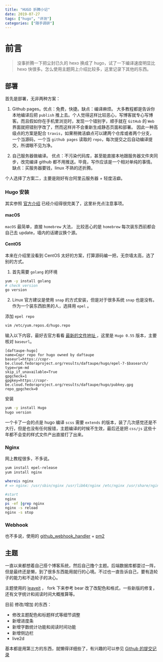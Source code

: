 ```yaml
---
title: "HUGO 折腾小记"
date: 2019-07-27 
tags: ["hugo", "评测"]
categories: ["随手调研"]
---
```


# 前言
> 没事折腾一下把尘封已久的 hexo 换成了 hugo，试了一下编译速度明显比 hexo 快很多。怎么使用主题网上介绍比较多，这里记录下其他的东西。

## 部署
首先是部署，无非两种方案：

1. Github pages。优点：免费，快捷。缺点：编译麻烦。
 大多教程都是告诉你本地编译后把 `publish` 推上去。个人觉得这样比较恶心，写博客就专心写博客。而且假如你在手机里浏览时，发现一个错别字，顺手就在 `GitHub` 的 `Web` 界面就把错别字改了，然而这样并不会重新生成静态页面和部署。
因此一种高级点的方案是配合 `travis`，如果稍微洁癖点可以建两个仓库或者两个分支，一个当源码，一个当 `github pages` 读取的 `repo`，每次提交之后自动编译提交，所谓眼不见为净。

2. 自己服务器做编译。
优点：不污染代码库，甚至能直接本地跟服务器文件夹同步，改完编译 github 都不用推送。毕竟，写作应该是一个相对单纯的事情。
缺点：买服务器要钱，linux 不熟的还折腾。

个人选择了方案二，主要是刚好有台阿里云服务器 + 轻度洁癖。

### Hugo 安装
其实参照 [官方介绍](https://gohugo.io/getting-started/installing/)  已经介绍得很完美了，这里补充点注意事项。
#### macOS
 `macOS` 最简单，直接 `homebrew` 大法， 比较恶心的是 `homebrew` 每次装东西前都会自己去 update，墙内的话建议换个源。
#### CentOS
本来在介绍里没看到 CentOS 太好的方案，打算源码编一把，无奈墙太高，选了别的方式。

1. 首先需要 `golang` 的环境
```bash
yum -y install golang
# check version
go version
```

2. Linux 官方建议是使用 `snap` 的方式安装，但是对于很多系统 `snap` 也是没有。作为一个装东西脸黑的人，选择用 `epel` 。

 添加 `epel repo`

```bash
vim /etc/yum.repos.d/hugo.repo 
```

输入以下内容，最好去官方看看 [最新的文件地址 ](https://copr.fedorainfracloud.org/coprs/daftaupe/hugo/) ，这里是 `Hugo 0.55` 版本，主要核对 `baseurl`。

```
[daftaupe-hugo]
name=Copr repo for hugo owned by daftaupe
baseurl=https://copr-be.cloud.fedoraproject.org/results/daftaupe/hugo/epel-7-$basearch/
type=rpm-md
skip_if_unavailable=True
gpgcheck=1
gpgkey=https://copr-be.cloud.fedoraproject.org/results/daftaupe/hugo/pubkey.gpg
repo_gpgcheck=0
```

安装

```bash
yum -y install Hugo
hugo version
```

一个卡了一会的点是 hugo 编译 `scss` 需要 `extends` 的版本，装了几次感觉还是不大行，但是也没有任何报错，主题编译的时候不生效，最后还是把 `css/js` 这些十年都不会变的样式文件产出直接打了出来。

### Nginx

网上教程很多，不多说。

```bash
yum install epel-release
yum install nginx

whereis nginx
# => nginx: /usr/sbin/nginx /usr/lib64/nginx /etc/nginx /usr/share/nginx

#start
nginx
ps -ef |grep nginx
nginx -s reload
nginx -s stop
```

### Webhook 
也不多说，使用的 [github_webhook_handler](https://links.jianshu.com/go?to=https%3A%2F%2Fgithub.com%2Frvagg%2Fgithub-webhook-handler)  +  [pm2](https://www.npmjs.com/package/pm2) 

## 主题

一直以来都想着自己搭个博客系统，然后自己撸个主题。后端数据库都耍过一阵，但是最终还是懒，到了很多东西能用就行的心境。不过也一直告诉自己，要有造轮子的能力和不造轮子的决心。

主题使用的  [leaveit](https://themes.gohugo.io/leaveit/) ， fork 下来参考 bear 改了改配色和格式，一些新版的修复，还有文字统计和阅读时间大概推算等。

目前 修改/增加 的东西：

* 修改主题配色和标题样式等细节调整
* 新增进度条
* 新增字数统计功能和阅读时间功能
* 新增侧边栏
* live2d

基本都是用第三方的东西，就懒得详细些了，有兴趣的可以参见 [Github 的提交记录](https://github.com/cyseria/LeaveIt/commits/master)

